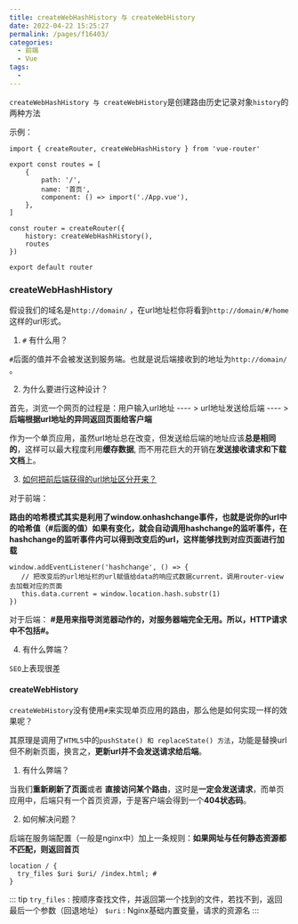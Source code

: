```yaml
---
title: createWebHashHistory 与 createWebHistory
date: 2022-04-22 15:25:27
permalink: /pages/f16403/
categories:
  - 前端
  - Vue
tags:
  - 
---
```


`createWebHashHistory 与 createWebHistory`是创建路由历史记录对象`history`的两种方法

示例：
```
import { createRouter, createWebHashHistory } from 'vue-router'

export const routes = [
    {
        path: '/',
        name: '首页',
        component: () => import('./App.vue'),
    },
]

const router = createRouter({
    history: createWebHashHistory(),
    routes
})

export default router
```


###  createWebHashHistory

假设我们的域名是`http://domain/` ，在url地址栏你将看到`http://domain/#/home`这样的url形式。

1. `#` 有什么用？

`#`后面的值并不会被发送到服务端。也就是说后端接收到的地址为`http://domain/` 。

2. 为什么要进行这种设计？

首先，浏览一个网页的过程是：用户输入url地址 ---- > url地址发送给后端 ---- > **后端根据url地址的异同返回页面给客户端**

作为一个单页应用，虽然url地址总在改变，但发送给后端的地址应该**总是相同的**，这样可以最大程度利用**缓存数据**, 而不用花巨大的开销在**发送接收请求和下载文档**上。

3. [如何把前后端获得的url地址区分开来？](https://zhuanlan.zhihu.com/p/337073166)

对于前端：

**路由的哈希模式其实是利用了window.onhashchange事件，也就是说你的url中的哈希值（#后面的值）如果有变化，就会自动调用hashchange的监听事件，在hashchange的监听事件内可以得到改变后的url，这样能够找到对应页面进行加载**

```
window.addEventListener('hashchange', () => {
   // 把改变后的url地址栏的url赋值给data的响应式数据current，调用router-view去加载对应的页面
   this.data.current = window.location.hash.substr(1)
})
```

对于后端：
**#是用来指导浏览器动作的，对服务器端完全无用。所以，HTTP请求中不包括#。**

4. 有什么弊端？

`SEO`上表现很差

####  createWebHistory

`createWebHistory`没有使用`#`来实现单页应用的路由，那么他是如何实现一样的效果呢？

其原理是调用了`HTML5`中的`pushState() 和 replaceState() 方法`，功能是替换url但不刷新页面，换言之，**更新url并不会发送请求给后端**。

1. 有什么弊端？

当我们**重新刷新了页面**或者 **直接访问某个路由**，这时是**一定会发送请求**，而单页应用中，后端只有一个首页资源，于是客户端会得到一个**404状态码**。

2. 如何解决问题？

后端在服务端配置（一般是nginx中）加上一条规则：**如果网址与任何静态资源都不匹配，则返回首页**

```
location / {
  try_files $uri $uri/ /index.html; # 
}
```

::: tip 
`try_files` : 按顺序查找文件，并返回第一个找到的文件，若找不到，返回最后一个参数（回退地址）
`$uri` : Nginx基础内置变量，请求的资源名
:::
